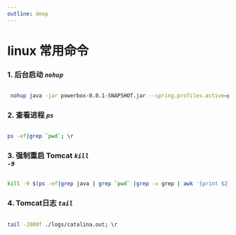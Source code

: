 ```yaml
---
outline: deep
---
```


# linux 常用命令


### 1. 后台启动 <code>*nohup*</code>
```sh

 nohup java -jar powerbox-0.0.1-SNAPSHOT.jar --spring.profiles.active=prod >powerbox.log 2>&1 &

```

### 2. 查看进程 <code>*ps*</code>
```sh

ps -ef|grep `pwd`; \r

```

### 3. 强制重启 Tomcat <code>*kill -9*</code>
```sh

kill -9 $(ps -ef|grep java | grep `pwd` |grep -v grep | awk '{print $2}'); sleep 1;  ./bin/startup.sh ;tail -f ./logs/catalina.out ; \r

```

### 4. Tomcat日志 <code>*tail*</code>
```sh

tail -2000f ./logs/catalina.out; \r

```


